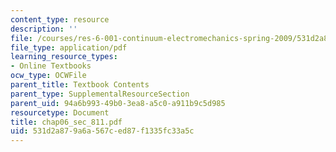 ```yaml
---
content_type: resource
description: ''
file: /courses/res-6-001-continuum-electromechanics-spring-2009/531d2a879a6a567ced87f1335fc33a5c_chap06_sec_811.pdf
file_type: application/pdf
learning_resource_types:
- Online Textbooks
ocw_type: OCWFile
parent_title: Textbook Contents
parent_type: SupplementalResourceSection
parent_uid: 94a6b993-49b0-3ea8-a5c0-a911b9c5d985
resourcetype: Document
title: chap06_sec_811.pdf
uid: 531d2a87-9a6a-567c-ed87-f1335fc33a5c
---
```

